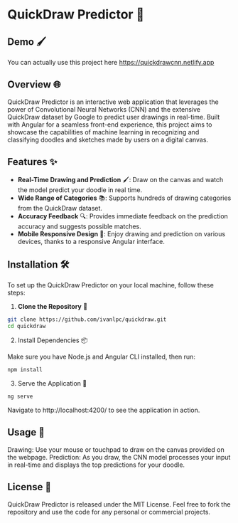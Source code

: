 # QuickDraw Predictor 🎨

## Demo 🖌️
You can actually use this project here https://quickdrawcnn.netlify.app

## Overview 🌐

QuickDraw Predictor is an interactive web application that leverages the power of Convolutional Neural Networks (CNN) and the extensive QuickDraw dataset by Google to predict user drawings in real-time. Built with Angular for a seamless front-end experience, this project aims to showcase the capabilities of machine learning in recognizing and classifying doodles and sketches made by users on a digital canvas.

## Features ✨

- **Real-Time Drawing and Prediction** 🖌️: Draw on the canvas and watch the model predict your doodle in real time.
- **Wide Range of Categories** 📚: Supports hundreds of drawing categories from the QuickDraw dataset.
- **Accuracy Feedback** 🔍: Provides immediate feedback on the prediction accuracy and suggests possible matches.
- **Mobile Responsive Design** 📱: Enjoy drawing and prediction on various devices, thanks to a responsive Angular interface.

## Installation 🛠️

To set up the QuickDraw Predictor on your local machine, follow these steps:

1. **Clone the Repository** 📂

```bash
git clone https://github.com/ivanlpc/quickdraw.git
cd quickdraw
```

2. Install Dependencies 📦

Make sure you have Node.js and Angular CLI installed, then run:

```bash
npm install
```
3. Serve the Application 🚀
```bash
ng serve
```
Navigate to http://localhost:4200/ to see the application in action.

## Usage 📝
Drawing: Use your mouse or touchpad to draw on the canvas provided on the webpage.
Prediction: As you draw, the CNN model processes your input in real-time and displays the top predictions for your doodle.

## License 📄
QuickDraw Predictor is released under the MIT License. Feel free to fork the repository and use the code for any personal or commercial projects.
